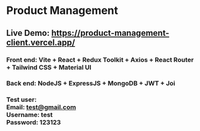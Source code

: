 # Product Management

## Live Demo: https://product-management-client.vercel.app/

### Front end: Vite + React + Redux Toolkit + Axios + React Router + Tailwind CSS + Material UI

### Back end: NodeJS + ExpressJS + MongoDB + JWT + Joi

### Test user: <br> Email: test@gmail.com <br> Username: test <br> Password: 123123

